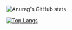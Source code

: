 ![Anurag's GitHub stats](https://github-readme-stats.vercel.app/api?username=patrickperez527&show_icons=true&theme=radical)

[![Top Langs](https://github-readme-stats.vercel.app/api/top-langs/?patrickperez527=anuraghazra&layout=compact)](https://github.com/anuraghazra/github-readme-stats)


